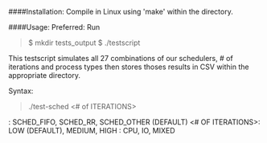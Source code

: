 ####Installation:
Compile in Linux using 'make' within the directory.

####Usage:
Preferred:
Run
>$ mkdir tests_output
>$ ./testscript

This testscript simulates all 27 combinations of our schedulers, # of iterations and process types then stores thoses results in CSV within the appropriate directory.

Syntax:
>./test-sched <SCHEDULER> <# of ITERATIONS> <PROCESSTYPE>

<SCHEDULER>: SCHED_FIFO, SCHED_RR, SCHED_OTHER (DEFAULT)
<# OF ITERATIONS>: LOW (DEFAULT), MEDIUM, HIGH
<PROCESSTYPE>: CPU, IO, MIXED

